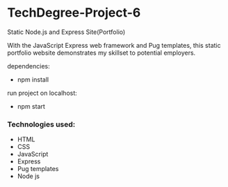 # TechDegree-Project-6

Static Node.js and Express Site(Portfolio)

With the JavaScript Express web framework and Pug templates, this static portfolio website demonstrates my skillset to potential employers.

dependencies:

- npm install

run project on localhost:

- npm start

### Technologies used:

- HTML
- CSS
- JavaScript
- Express
- Pug templates
- Node js
